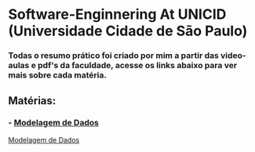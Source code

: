 # Software-Enginnering  At UNICID (Universidade Cidade de São Paulo)

### Todas o resumo prático foi criado por mim a partir das video-aulas e pdf's da faculdade, acesse os links abaixo para ver mais sobre cada matéria. 

## Matérias:

### - [Modelagem de Dados](https://www.notion.so/anandacbaa/Modelagem-de-Dados-0b71935b14c746358d58730e50911ef4)
<a href="https://www.notion.so/anandacbaa/Modelagem-de-Dados-0b71935b14c746358d58730e50911ef4" target="_blank">Modelagem de Dados</a>
